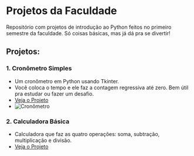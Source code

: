 # Projetos da Faculdade

Repositório com projetos de introdução ao Python feitos no primeiro semestre da faculdade. Só coisas básicas, mas já dá pra se divertir!

## Projetos:

### 1. Cronômetro Simples
- Um cronômetro em Python usando Tkinter.
- Você coloca o tempo e ele faz a contagem regressiva até zero. Bem útil pra estudar ou fazer um desafio.
- [Veja o Projeto](https://github.com/oTalDoWaaase/projetos-faculdade/tree/main/cronoometro_python)
- ![Cronômetro](link_para_a_imagem)



### 2. Calculadora Básica
- Calculadora que faz as quatro operações: soma, subtração, multiplicação e divisão.
- [Veja o Projeto](https://github.com/oTalDoWaaase/projetos-faculdade/tree/main/introducao_python)
